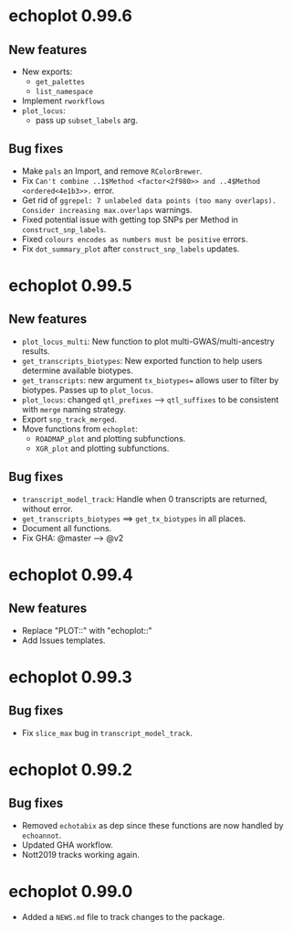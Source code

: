 # echoplot 0.99.6

## New features

* New exports:
    - `get_palettes`
    - `list_namespace`
* Implement `rworkflows`
* `plot_locus`:
    - pass up `subset_labels` arg.

## Bug fixes

* Make `pals` an Import, and remove `RColorBrewer`.
* Fix `Can't combine ..1$Method <factor<2f980>> and ..4$Method <ordered<4e1b3>>.` error.
* Get rid of `ggrepel: 7 unlabeled data points (too many overlaps). Consider increasing max.overlaps` 
    warnings.
* Fixed potential issue with getting top SNPs per Method in `construct_snp_labels`.
* Fixed `colours encodes as numbers must be positive` errors.
* Fix `dot_summary_plot` after `construct_snp_labels` updates.

# echoplot 0.99.5

## New features

* `plot_locus_multi`: New function to plot multi-GWAS/multi-ancestry results.
* `get_transcripts_biotypes`: New exported function to help users
    determine available biotypes.
* `get_transcripts`: new argument `tx_biotypes=` allows user to filter by 
    biotypes. Passes up to `plot_locus`.
* `plot_locus`: changed `qtl_prefixes` --> `qtl_suffixes` to be consistent with 
    `merge` naming strategy. 
* Export `snp_track_merged`. 
* Move functions from `echoplot`:
    - `ROADMAP_plot` and plotting subfunctions.  
    - `XGR_plot` and plotting subfunctions.  
    
## Bug fixes

* `transcript_model_track`: Handle when 0 transcripts are returned, without error.
* `get_transcripts_biotypes` ==> `get_tx_biotypes` in all places.
* Document all functions. 
* Fix GHA: @master --> @v2  

# echoplot 0.99.4

## New features

* Replace "PLOT::" with "echoplot::"
* Add Issues templates. 

# echoplot 0.99.3

## Bug fixes 

* Fix `slice_max` bug in `transcript_model_track`.

# echoplot 0.99.2

## Bug fixes 

* Removed `echotabix` as dep since these functions
    are now handled by `echoannot`.
* Updated GHA workflow.
* Nott2019 tracks working again. 


# echoplot 0.99.0

* Added a `NEWS.md` file to track changes to the package.
